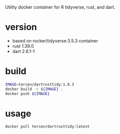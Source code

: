 
Utility docker container for R tidyverse, rust, and dart.

# version

- based on rocker/tidyverse:3.5.3 container
- rust 1.39.0
- dart 2.6.1-1

# build

```bash
IMAGE=tercen/dartrusttidy:1.0.3
docker build -t ${IMAGE} .
docker push ${IMAGE}
```

# usage
 
```bash
docker pull tercen/dartrusttidy:latest
```

 

